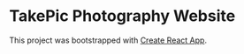 # TakePic Photography Website

This project was bootstrapped with [Create React App](https://github.com/facebook/create-react-app).
